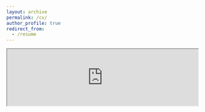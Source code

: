 ```yaml
---
layout: archive
permalink: /cv/
author_profile: true
redirect_from:
  - /resume
---
```



<iframe src="https://drive.google.com/file/d/1Mnd9PJRTlICs-ELwV6IZJ3YlAauzUw_N/preview" width="100%" class="myIframe"></iframe>

<script type="text/javascript" language="javascript"> 
$('.myIframe').css('height', $(window).height()+'px');
</script>
